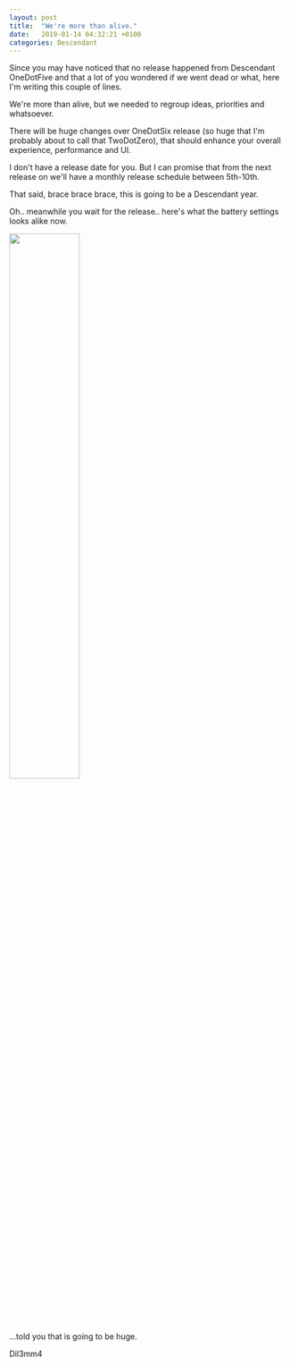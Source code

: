 ```yaml
---
layout: post
title:  "We're more than alive."
date:   2019-01-14 04:32:21 +0100
categories: Descendant
---
```

 
Since you may have noticed that no release happened from Descendant OneDotFive and that a lot of you wondered if we went dead or what, here I'm writing this couple of lines. 

We're more than alive, but we needed to regroup ideas, priorities and whatsoever. 

There will be huge changes over OneDotSix release (so huge that I'm probably about to call that TwoDotZero), that should enhance your overall experience, performance and UI. 

I don't have a release date for you. 
But I can promise that from the next release on we'll have a monthly release schedule between 5th-10th.

That said, brace brace brace, this is going to be a Descendant year.

Oh.. meanwhile you wait for the release.. here's what the battery settings looks alike now. 


<p><img src="https://i.imgur.com/Us2A1wl.jpg" style="height:50%"/></p>


...told you that is going to be huge.

Dil3mm4
